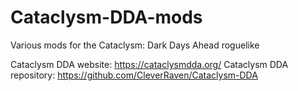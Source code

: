 # Cataclysm-DDA-mods
Various mods for the Cataclysm: Dark Days Ahead roguelike

Cataclysm DDA website: https://cataclysmdda.org/
Cataclysm DDA repository: https://github.com/CleverRaven/Cataclysm-DDA
